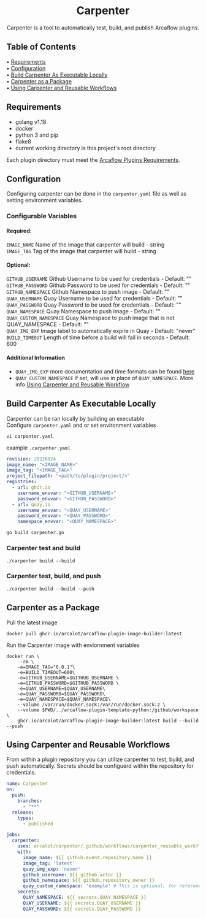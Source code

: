 <!-- markdownlint-configure-file {
  "MD013": {
    "code_blocks": false,
    "tables": false
  },
  "MD033": false,
  "MD041": false
} -->

<div align="center">

# Carpenter

Carpenter is a tool to automatically test, build, and publish Arcaflow plugins.
 
</div>

## Table of Contents

• [Requirements](#requirements)  
• [Configuration](#configuration)  
• [Build Carpenter As Executable Locally](#build-carpenter-as-executable-locally)  
• [Carpenter as a Package](#carpenter-as-a-package)  
• [Using Carpenter and Reusable Workflows](#Using-carpenter-and-reusable-workflows)  

## Requirements

* golang v1.18
* docker
* python 3 and pip
* flake8
* current working directory is this project's root directory

Each plugin directory must meet the [Arcaflow Plugins Requirements](https://github.com/arcalot/arcaflow-plugins#requirements-for-plugins).

## Configuration

Configuring carpenter can be done in the `carpenter.yaml` file as well as setting environment variables.

### Configurable Variables

#### Required:
  `IMAGE_NAME` Name of the image that carpenter will build - string  
  `IMAGE_TAG`  Tag of the image that carpenter will build - string  
#### Optional:  
  `GITHUB_USERNAME` Github Username to be used for credentials - Default: ""  
  `GITHUB_PASSWORD` Github Password to be used for credentials - Default: ""  
  `GITHUB_NAMESPACE` Github Namespace to push image - Default: ""  
  `QUAY_USERNAME` Quay Username to be used for credentials - Default: ""  
  `QUAY_PASSWORD` Quay Password to be used for credentials - Default: ""  
  `QUAY_NAMESPACE` Quay Namespace to push image - Default: ""  
  `QUAY_CUSTOM_NAMESPACE` Quay Namespace to push image that is not QUAY_NAMESPACE - Default: ""  
  `QUAY_IMG_EXP` Image label to automatically expire in Quay - Default: "never"  
  `BUILD_TIMEOUT` Length of time before a build will fail in seconds - Default: 600  

#### Additional Information
* `QUAY_IMG_EXP` more documentation and time formats can be found [here](https://docs.projectquay.io/use_quay.html#:~:text=Setting%20tag%20expiration%20from%20a%20Dockerfile)
* `QUAY_CUSTOM_NAMESPACE` if set, will use in place of `QUAY_NAMESPACE`. More info [Using Carpenter and Reusable Workflow](#using-carpenter-and-reusable-workflows)

## Build Carpenter As Executable Locally

Carpenter can be ran locally by building an executable  
Configure `carpenter.yaml` and or set environment variables

```shell
vi carpenter.yaml
```

example `.carpenter.yaml`
```yaml
revision: 20220824
image_name: "<IMAGE_NAME>"
image_tag: "<IMAGE_TAG>"
project_filepath: "<path/to/plugin/project/>"
registries:
  - url: ghcr.io
    username_envvar: "<GITHUB_USERNAME>"
    password_envvar: "<GITHUB_PASSWORD>"
  - url: quay.io
    username_envvar: "<QUAY_USERNAME>"
    password_envvar: "<QUAY_PASSWORD>"
    namespace_envvar: "<QUAY_NAMESPACE>"
```

```shell
go build carpenter.go
```
### Carpenter test and build

```shell
./carpenter build --build
```

### Carpenter test, build, and push

```shell
./carpenter build --build --push
```

## Carpenter as a Package

Pull the latest image

```shell
docker pull ghcr.io/arcalot/arcaflow-plugin-image-builder:latest
```

Run the Carpenter image with enviornment variables

```shell
docker run \
    --rm \
    -e=IMAGE_TAG="0.0.1"\
    -e=BUILD_TIMEOUT=600\
    -e=GITHUB_USERNAME=$GITHUB_USERNAME \
    -e=GITHUB_PASSWORD=$GITHUB_PASSWORD \
    -e=QUAY_USERNAME=$QUAY_USERNAME\
    -e=QUAY_PASSWORD=$QUAY_PASSWORD\
    -e=QUAY_NAMESPACE=$QUAY_NAMESPACE\
    --volume /var/run/docker.sock:/var/run/docker.sock:z \
    --volume $PWD/../arcaflow-plugin-template-python:/github/workspace \
    ghcr.io/arcalot/arcaflow-plugin-image-builder:latest build --build --push
```

## Using Carpenter and Reusable Workflows

From within a plugin repository you can utilize carpenter to test, build, and push automatically.
Secrets should be configuerd within the repository for credentials.

```yaml
name: Carpenter
on:
  push:
    branches:
      - "**"
  release:
    types:
      - published

jobs:
  carpenter:
    uses: arcalot/carpenter/.github/workflows/carpenter_reusable_workflow.yaml@main
    with:
      image_name: ${{ github.event.repository.name }}
      image_tag: 'latest'
      quay_img_exp: 'never'
      github_username: ${{ github.actor }}
      github_namespace: ${{ github.repository_owner }}
      quay_custom_namespace: 'example' # This is optional, for reference
    secrets: 
      QUAY_NAMESPACE: ${{ secrets.QUAY_NAMESPACE }}
      QUAY_USERNAME: ${{ secrets.QUAY_USERNAME }}
      QUAY_PASSWORD: ${{ secrets.QUAY_PASSWORD }}

```
